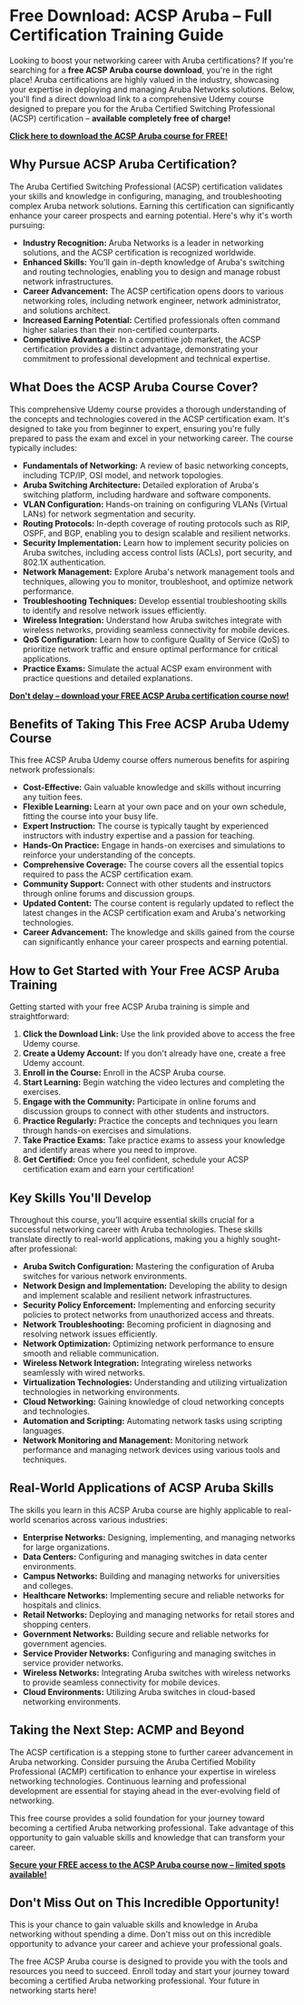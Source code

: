 # Free Download: ACSP Aruba – Full Certification Training Guide

Looking to boost your networking career with Aruba certifications? If you're searching for a **free ACSP Aruba course download**, you're in the right place!  Aruba certifications are highly valued in the industry, showcasing your expertise in deploying and managing Aruba Networks solutions.  Below, you'll find a direct download link to a comprehensive Udemy course designed to prepare you for the Aruba Certified Switching Professional (ACSP) certification – **available completely free of charge!**

[**Click here to download the ACSP Aruba course for FREE!**](https://udemywork.com/acsp-aruba)

## Why Pursue ACSP Aruba Certification?

The Aruba Certified Switching Professional (ACSP) certification validates your skills and knowledge in configuring, managing, and troubleshooting complex Aruba network solutions. Earning this certification can significantly enhance your career prospects and earning potential. Here's why it's worth pursuing:

*   **Industry Recognition:** Aruba Networks is a leader in networking solutions, and the ACSP certification is recognized worldwide.
*   **Enhanced Skills:** You'll gain in-depth knowledge of Aruba's switching and routing technologies, enabling you to design and manage robust network infrastructures.
*   **Career Advancement:** The ACSP certification opens doors to various networking roles, including network engineer, network administrator, and solutions architect.
*   **Increased Earning Potential:** Certified professionals often command higher salaries than their non-certified counterparts.
*   **Competitive Advantage:**  In a competitive job market, the ACSP certification provides a distinct advantage, demonstrating your commitment to professional development and technical expertise.

## What Does the ACSP Aruba Course Cover?

This comprehensive Udemy course provides a thorough understanding of the concepts and technologies covered in the ACSP certification exam.  It's designed to take you from beginner to expert, ensuring you're fully prepared to pass the exam and excel in your networking career. The course typically includes:

*   **Fundamentals of Networking:** A review of basic networking concepts, including TCP/IP, OSI model, and network topologies.
*   **Aruba Switching Architecture:**  Detailed exploration of Aruba's switching platform, including hardware and software components.
*   **VLAN Configuration:**  Hands-on training on configuring VLANs (Virtual LANs) for network segmentation and security.
*   **Routing Protocols:**  In-depth coverage of routing protocols such as RIP, OSPF, and BGP, enabling you to design scalable and resilient networks.
*   **Security Implementation:**  Learn how to implement security policies on Aruba switches, including access control lists (ACLs), port security, and 802.1X authentication.
*   **Network Management:**  Explore Aruba's network management tools and techniques, allowing you to monitor, troubleshoot, and optimize network performance.
*   **Troubleshooting Techniques:**  Develop essential troubleshooting skills to identify and resolve network issues efficiently.
*   **Wireless Integration:**  Understand how Aruba switches integrate with wireless networks, providing seamless connectivity for mobile devices.
*   **QoS Configuration:**  Learn how to configure Quality of Service (QoS) to prioritize network traffic and ensure optimal performance for critical applications.
*   **Practice Exams:**  Simulate the actual ACSP exam environment with practice questions and detailed explanations.

[**Don't delay – download your FREE ACSP Aruba certification course now!**](https://udemywork.com/acsp-aruba)

## Benefits of Taking This Free ACSP Aruba Udemy Course

This free ACSP Aruba Udemy course offers numerous benefits for aspiring network professionals:

*   **Cost-Effective:**  Gain valuable knowledge and skills without incurring any tuition fees.
*   **Flexible Learning:**  Learn at your own pace and on your own schedule, fitting the course into your busy life.
*   **Expert Instruction:**  The course is typically taught by experienced instructors with industry expertise and a passion for teaching.
*   **Hands-On Practice:**  Engage in hands-on exercises and simulations to reinforce your understanding of the concepts.
*   **Comprehensive Coverage:**  The course covers all the essential topics required to pass the ACSP certification exam.
*   **Community Support:**  Connect with other students and instructors through online forums and discussion groups.
*   **Updated Content:**  The course content is regularly updated to reflect the latest changes in the ACSP certification exam and Aruba's networking technologies.
*   **Career Advancement:**  The knowledge and skills gained from the course can significantly enhance your career prospects and earning potential.

## How to Get Started with Your Free ACSP Aruba Training

Getting started with your free ACSP Aruba training is simple and straightforward:

1.  **Click the Download Link:** Use the link provided above to access the free Udemy course.
2.  **Create a Udemy Account:** If you don't already have one, create a free Udemy account.
3.  **Enroll in the Course:**  Enroll in the ACSP Aruba course.
4.  **Start Learning:**  Begin watching the video lectures and completing the exercises.
5.  **Engage with the Community:**  Participate in online forums and discussion groups to connect with other students and instructors.
6.  **Practice Regularly:**  Practice the concepts and techniques you learn through hands-on exercises and simulations.
7.  **Take Practice Exams:**  Take practice exams to assess your knowledge and identify areas where you need to improve.
8.  **Get Certified:**  Once you feel confident, schedule your ACSP certification exam and earn your certification!

## Key Skills You'll Develop

Throughout this course, you’ll acquire essential skills crucial for a successful networking career with Aruba technologies.  These skills translate directly to real-world applications, making you a highly sought-after professional:

*   **Aruba Switch Configuration:**  Mastering the configuration of Aruba switches for various network environments.
*   **Network Design and Implementation:**  Developing the ability to design and implement scalable and resilient network infrastructures.
*   **Security Policy Enforcement:**  Implementing and enforcing security policies to protect networks from unauthorized access and threats.
*   **Network Troubleshooting:**  Becoming proficient in diagnosing and resolving network issues efficiently.
*   **Network Optimization:**  Optimizing network performance to ensure smooth and reliable communication.
*   **Wireless Network Integration:**  Integrating wireless networks seamlessly with wired networks.
*   **Virtualization Technologies:**  Understanding and utilizing virtualization technologies in networking environments.
*   **Cloud Networking:**  Gaining knowledge of cloud networking concepts and technologies.
*   **Automation and Scripting:**  Automating network tasks using scripting languages.
*   **Network Monitoring and Management:**  Monitoring network performance and managing network devices using various tools and techniques.

## Real-World Applications of ACSP Aruba Skills

The skills you learn in this ACSP Aruba course are highly applicable to real-world scenarios across various industries:

*   **Enterprise Networks:**  Designing, implementing, and managing networks for large organizations.
*   **Data Centers:**  Configuring and managing switches in data center environments.
*   **Campus Networks:**  Building and managing networks for universities and colleges.
*   **Healthcare Networks:**  Implementing secure and reliable networks for hospitals and clinics.
*   **Retail Networks:**  Deploying and managing networks for retail stores and shopping centers.
*   **Government Networks:**  Building secure and reliable networks for government agencies.
*   **Service Provider Networks:**  Configuring and managing switches in service provider networks.
*   **Wireless Networks:**  Integrating Aruba switches with wireless networks to provide seamless connectivity for mobile devices.
*   **Cloud Environments:**  Utilizing Aruba switches in cloud-based networking environments.

## Taking the Next Step:  ACMP and Beyond

The ACSP certification is a stepping stone to further career advancement in Aruba networking.  Consider pursuing the Aruba Certified Mobility Professional (ACMP) certification to enhance your expertise in wireless networking technologies.  Continuous learning and professional development are essential for staying ahead in the ever-evolving field of networking.

This free course provides a solid foundation for your journey toward becoming a certified Aruba networking professional. Take advantage of this opportunity to gain valuable skills and knowledge that can transform your career.

[**Secure your FREE access to the ACSP Aruba course now – limited spots available!**](https://udemywork.com/acsp-aruba)

## Don't Miss Out on This Incredible Opportunity!

This is your chance to gain valuable skills and knowledge in Aruba networking without spending a dime. Don't miss out on this incredible opportunity to advance your career and achieve your professional goals.

The free ACSP Aruba course is designed to provide you with the tools and resources you need to succeed.  Enroll today and start your journey toward becoming a certified Aruba networking professional.  Your future in networking starts here!

